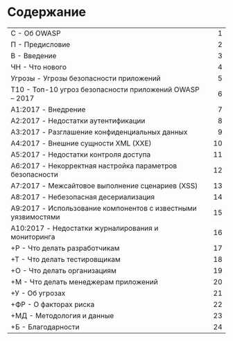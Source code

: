 # Содержание

|                                                                   |      |      |
| :---------------------------------------------------------------- | :--- | ---: |
| С	-	Об OWASP                                                    |      |    1 |
| П	-	Предисловие                                                 |      |    2 |
| В	-	Введение                                                    |      |    3 |
| ЧН	-	Что нового                                              |      |    4 |
| Угрозы	-	Угрозы безопасности приложений                      |      |    5 |
| Т10	-	Топ-10 угроз безопасности приложений OWASP – 2017       |      |    6 |
| A1:2017	-	Внедрение                                           |      |    7 |
| A2:2017	-	Недостатки аутентификации                           |      |    8 |
| A3:2017	-	Разглашение конфиденциальных данных                 |      |    9 |
| A4:2017	-	Внешние сущности XML (XXE)                          |      |   10 |
| A5:2017	-	Недостатки контроля доступа                         |      |   11 |
| A6:2017	-	Некорректная настройка параметров безопасности      |      |   12 |
| A7:2017	-	Межсайтовое выполнение сценариев (XSS)              |      |   13 |
| A8:2017	-	Небезопасная десериализация                         |      |   14 |
| A9:2017	-	Использование компонентов с известными уязвимостями |      |   15 |
| A10:2017	- Недостатки журналирования и мониторинга               |      |   16 |
| +Р	-	Что делать разработчикам                                |      |   17 |
| +Т	-	Что делать тестировщикам                                |      |   18 |
| +О	-	Что делать организациям                                 |      |   19 |
| +М	-	Что делать менеджерам приложений                        |      |   20 |
| +У	-	Об угрозах                                              |      |   21 |
| +ФР	-	О факторах риска                                        |      |   22 |
| +МД	-	Методология и данные                                    |      |   23 |
| +Б	-	Благодарности                                           |      |   24 |